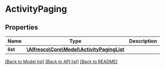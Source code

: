 # ActivityPaging

## Properties
Name | Type | Description | Notes
------------ | ------------- | ------------- | -------------
**list** | [**\Alfresco\Core\Model\ActivityPagingList**](ActivityPagingList.md) |  | [optional] 

[[Back to Model list]](../README.md#documentation-for-models) [[Back to API list]](../README.md#documentation-for-api-endpoints) [[Back to README]](../README.md)


